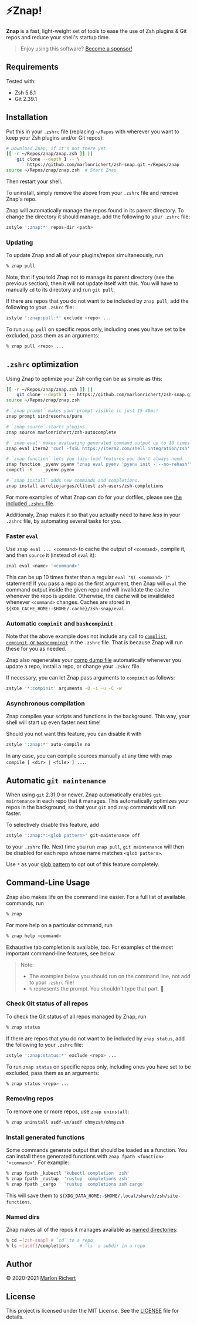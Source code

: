 # ⚡️Znap!
**Znap** is a fast, light-weight set of tools to ease the use of Zsh plugins &
Git repos and reduce your shell's startup time.

> Enjoy using this software? [Become a sponsor!](https://github.com/sponsors/marlonrichert)

## Requirements
Tested with:
* Zsh 5.8.1
* Git 2.39.1

## Installation
Put this in your `.zshrc` file (replacing `~/Repos` with wherever you want to
keep your Zsh plugins and/or Git repos):
```sh
# Download Znap, if it's not there yet.
[[ -r ~/Repos/znap/znap.zsh ]] ||
    git clone --depth 1 -- \
        https://github.com/marlonrichert/zsh-snap.git ~/Repos/znap
source ~/Repos/znap/znap.zsh  # Start Znap
```
Then restart your shell.

To uninstall, simply remove the above from your `.zshrc` file and remove Znap's repo.

Znap will automatically manage the repos found in its parent directory.  To change the directory it should manage, add
the following to your `.zshrc` file:
```sh
zstyle ':znap:*' repos-dir <path>
```

### Updating
To update Znap and all of your plugins/repos simultaneously, run
```sh
% znap pull
```

Note, that if you told Znap not to manage its parent directory (see the previous section), then it will not update
itself with this.  You will have to manually `cd` to its directory and run `git pull`.

If there are repos that you do not want to be included by `znap pull`, add the following to your `.zshrc` file:
```sh
zstyle ':znap:pull:*' exclude <repo> ...
```

To run `znap pull` on specific repos only, including ones you have set to be excluded, pass them as an arguments:
```sh
% znap pull <repo> ...
```

## `.zshrc` optimization
Using Znap to optimize your Zsh config can be as simple as this:
```sh
[[ -r ~/Repos/znap/znap.zsh ]] ||
    git clone --depth 1 -- https://github.com/marlonrichert/zsh-snap.git ~/Repos/znap
source ~/Repos/znap/znap.zsh

# `znap prompt` makes your prompt visible in just 15-40ms!
znap prompt sindresorhus/pure

# `znap source` starts plugins.
znap source marlonrichert/zsh-autocomplete

# `znap eval` makes evaluating generated command output up to 10 times faster.
znap eval iterm2 'curl -fsSL https://iterm2.com/shell_integration/zsh'

# `znap function` lets you lazy-load features you don't always need.
znap function _pyenv pyenv "znap eval pyenv 'pyenv init - --no-rehash'"
compctl -K    _pyenv pyenv

# `znap install` adds new commands and completions.
znap install aureliojargas/clitest zsh-users/zsh-completions
```

For more examples of what Znap can do for your dotfiles, please see [the included `.zshrc`
file](.zshrc).

Additionaly, Znap makes it so that you actually need to have _less_ in your `.zshrc` file, by
automating several tasks for you.

### Faster `eval`
Use `znap eval ... <command>` to cache the output of `<command>`, compile it, and then `source` it (instead of `eval` it):
```sh
znal eval <name> '<command>'
```
This can be up 10 times faster than a regular `eval "$( <command> )"` statement!  If you pass a repo as the first
argument, then Znap will `eval` the command output inside the given repo and will invalidate the cache whenever the repo
is update.  Otherwise, the cache will be invalidated whenever `<command>` changes.  Caches are stored in
`${XDG_CACHE_HOME:-$HOME/.cache}/zsh-snap/eval`.

### Automatic `compinit` and `bashcompinit`
Note that the above example does not include any call to
[`complist`](http://zsh.sourceforge.net/Doc/Release/Zsh-Modules.html#The-zsh_002fcomplist-Module),
[`compinit`, or
`bashcompinit`](http://zsh.sourceforge.net/Doc/Release/Completion-System.html#Initialization) in
the `.zshrc` file. That is because Znap will run these for you as needed.

Znap also regenerates your [comp dump
file](http://zsh.sourceforge.net/Doc/Release/Completion-System.html#Use-of-compinit) automatically whenever you update a
repo, install a repo, or change your `.zshrc` file.

If necessary, you can let Znap pass arguments to `compinit` as follows:
```sh
zstyle '*:compinit' arguments -D -i -u -C -w
```

### Asynchronous compilation
Znap compiles your scripts and functions in the background. This way, your shell will start up even
faster next time!

Should you not want this feature, you can disable it with
```sh
zstyle ':znap:*' auto-compile no
```

In any case, you can compile sources manually at any time with
`znap compile [ <dir> | <file> ] ...`.

## Automatic `git maintenance`
When using `git` 2.31.0 or newer, Znap automatically enables `git maintenance` in each repo that it
manages. This automatically optimizes your repos in the background, so that your `git` and `znap`
commands will run faster.

To selectively disable this feature, add
```sh
zstyle ':znap:*:<glob pattern>' git-maintenance off
```
to your `.zshrc` file. Next time you run `znap pull`, `git maintenance` will then be disabled for
each repo whose name matches `<glob pattern>`.

Use `*` as your [glob
pattern](https://zsh.sourceforge.io/Doc/Release/Expansion.html#Filename-Generation) to opt out of
this feature completely.

## Command-Line Usage
Znap also makes life on the command line easier.  For a full list of available commands, run
```sh
% znap
```
For more help on a particular command, run
```sh
% znap help <command>
```
Exhaustive tab completion is available, too.  For examples of the most important command-line features, see below.

> Note:
> * The examples below you should run on the command line, not add to your `.zshrc` file!
> * `%` represents the prompt.  You shouldn't type that part.  🙂

### Check Git status of all repos
To check the Git status of all repos managed by Znap, run
```sh
% znap status
```

If there are repos that you do not want to be included by `znap status`, add the following to your `.zshrc` file:
```sh
zstyle ':znap:status:*' exclude <repo> ...
```

To run `znap status` on specific repos only, including ones you have set to be excluded, pass them as an arguments:
```sh
% znap status <repo> ...
```

### Removing repos
To remove one or more repos, use `znap uninstall`:
```sh
% znap uninstall asdf-vm/asdf ohmyzsh/ohmyzsh
```

### Install generated functions
Some commands generate output that should be loaded as a function.  You can install these generated functions with
`znap fpath <function> '<command>'`.  For example:
```sh
% znap fpath _kubectl 'kubectl completion  zsh'
% znap fpath _rustup  'rustup  completions zsh'
% znap fpath _cargo   'rustup  completions zsh cargo'
```

This will save them to `${XDG_DATA_HOME:-$HOME/.local/share}/zsh/site-functions`.

### Named dirs
Znap makes all of the repos it manages available as [named
directories](http://zsh.sourceforge.net/Doc/Release/Expansion.html#Filename-Expansion):
```sh
% cd ~[zsh-snap] # `cd` to a repo
% ls ~[asdf]/completions    # `ls` a subdir in a repo
```

## Author
© 2020-2021 [Marlon Richert](https://github.com/marlonrichert)

## License
This project is licensed under the MIT License. See the [LICENSE](LICENSE) file for details.
